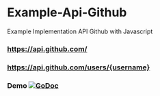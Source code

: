 # Example-Api-Github
Example Implementation API Github with Javascript

### https://api.github.com/
### https://api.github.com/users/{username}

 
### Demo  [![GoDoc](https://img.shields.io/bithound/code/github/rexxars/sse-channel.svg)](https://lamhotsimamora.github.io/Example-Api-Github/)

